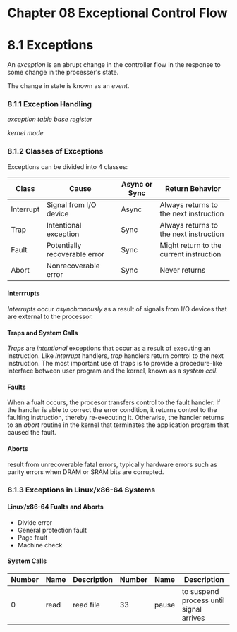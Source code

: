 # Chapter 08 Exceptional Control Flow
# 8.1 Exceptions

An <i>exception</i> is an abrupt change in the controller flow in the response to some change in the processer's state.

The change in state is known as an <i>event</i>.

### 8.1.1 Exception Handling

<i>exception table base register</i>


<i>kernel mode</i>

### 8.1.2 Classes of Exceptions

Exceptions can be divided into 4 classes:

| Class     | Cause                         | Async or Sync | Return Behavior                         |
| --------- | ----------------------------- | ------------- | --------------------------------------- |
| Interrupt | Signal from I/O device        | Async         | Always returns to the next instruction  |
| Trap      | Intentional exception         | Sync          | Always returns to the next instruction  |
| Fault     | Potentially recoverable error | Sync          | Might return to the current instruction |
| Abort     | Nonrecoverable error          | Sync          | Never returns                           |



#### Interrrupts

<i>Interrupts</i> occur <i>asynchronously</i> as a result of signals from I/O devices that are external to the processor.


#### Traps and System Calls

<i>Traps</i> are <i>intentional</i> exceptions that occur as a result of executing an instruction. Like <i>interrupt</i> handlers, <i>trap</i> handlers return control to the next instruction. The most important use of traps is to provide a procedure-like interface between user program and the kernel, known as a <i>system call</i>.


#### Faults

When a fualt occurs, the procesor transfers control to the fault handler. If the handler is able to correct the error condition, it returns control to the faulting instruction, thereby re-executing it. Otherwise, the handler returns to an <i>abort</i> routine in the kernel that terminates the application program that caused the fault.


#### Aborts

<Aborts> result from unrecoverable fatal errors, typically hardware errors such as parity errors when DRAM or SRAM bits are corrupted.


### 8.1.3 Exceptions in Linux/x86-64 Systems

#### Linux/x86-64 Fualts and Aborts

<ul>
    <li>Divide error</li>
    <li>General protection fault</li>
    <li>Page fault</li>
    <li>Machine check</li>
</ul>

#### System Calls

| Number | Name | Description | Number | Name  | Description                             |
| ------ | ---- | ----------- | ------ | ----- | --------------------------------------- |
| 0      | read | read file   | 33     | pause | to suspend process until signal arrives |
